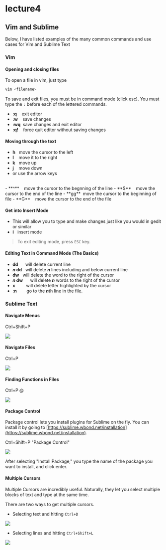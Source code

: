 # lecture4 #

## Vim and Sublime

Below, I have listed examples of the many common commands and use cases for Vim and Sublime Text

### Vim ###

#### Opening and closing files

To open a file in vim, just type 

```bash
vim <filename>
```

To save and exit files, you must be in command mode (click esc). You must type the `:` before each of the lettered commands.

- **:q** &nbsp;&nbsp;&nbsp;exit editor
- **:w** &nbsp;&nbsp;&nbsp;save changes
- **:wq** &nbsp;save changes and exit editor
- **:q!** &nbsp;&nbsp;&nbsp;force quit editor without saving changes


#### Moving through the text

- **h** &nbsp;&nbsp;move the cursor to the left
- **l** &nbsp;&nbsp;&nbsp;move it to the right
- **k** &nbsp;&nbsp;move up
- **j** &nbsp;&nbsp;&nbsp;move down
- or use the arrow keys
<br>
- **^** &nbsp;&nbsp;&nbsp;move the cursor to the begnning of the line
- **$** &nbsp;&nbsp;&nbsp;move the cursor to the end of the line
- **gg** &nbsp;move the cursor to the beginning of file
- **G** &nbsp;&nbsp;&nbsp;move the cursor to the end of the file

#### Get into Insert Mode

- This will allow you to type and make changes just like you would in gedit or similar
- **i** &nbsp;&nbsp;insert mode 

> To exit editing mode, press `ESC` key.

#### Editing Text in Command Mode (The Basics)
- **dd** &nbsp;&nbsp;&nbsp;&nbsp;&nbsp;will delete current line
- ***n* dd** &nbsp;&nbsp;will delete ***n*** lines including and below current line
- **dw** &nbsp;&nbsp;will delete the word to the right of the cursor
- ***n* dw** &nbsp;&nbsp;&nbsp;&nbsp;&nbsp;will delete ***n*** words to the right of the cursor
- **x** &nbsp;&nbsp;&nbsp;&nbsp;&nbsp;&nbsp;&nbsp;&nbsp;will delete letter highlighted by the cursor 
- **:n** &nbsp;&nbsp;&nbsp;&nbsp;&nbsp;&nbsp;&nbsp;go to the ***n***th line in the file.

### Sublime Text

#### Navigate Menus

Ctrl+Shift+P

![](https://github.com/Purdue-CSUSB/CS-190-S2017/raw/master/labs/lab4/sublime1.png)

#### Navigate Files

Ctrl+P <Filename>

![](https://github.com/Purdue-CSUSB/CS-190-S2017/raw/master/labs/lab4/sublime2.png)

#### Finding Functions in Files

Ctrl+P @<Function Name>

![](https://github.com/Purdue-CSUSB/CS-190-S2017/raw/master/labs/lab4/sublime3.png)

#### Package Control

Package control lets you install plugins for Sublime on the fly. You can install it by going to [https://sublime.wbond.net/installation](https://sublime.wbond.net/installation).

Ctrl+Shift+P "Package Control"

![](https://github.com/Purdue-CSUSB/CS-190-S2017/raw/master/labs/lab4/sublime4.png)

After selecting "Install Package," you type the name of the package you want to install, and click enter.

#### Multiple Cursors

Multiple Cursors are incredibly useful. Naturally, they let you select multiple blocks of text and type at the same time.

There are two ways to get multiple cursors.

- Selecting text and hitting `Ctrl+D`

![](https://github.com/Purdue-CSUSB/CS-190-S2017/raw/master/labs/lab4/sublime5.gif)

- Selecting lines and hitting `Ctrl+Shift+L`

![](https://github.com/Purdue-CSUSB/CS-190-S2017/raw/master/labs/lab4/sublime6.gif)
